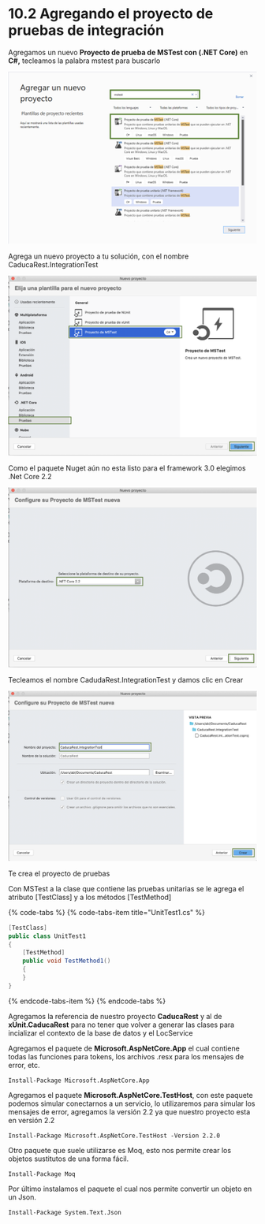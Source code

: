 # 10.2 Agregando el proyecto de pruebas de integración

Agregamos un nuevo **Proyecto de prueba de MSTest con \(.NET Core\)** en **C\#,** tecleamos la palabra mstest para buscarlo

![](../.gitbook/assets/image%20%28181%29.png)

Agrega un nuevo proyecto a tu solución, con el nombre CaducaRest.IntegrationTest

![](../.gitbook/assets/image%20%2868%29.png)

Como el paquete Nuget aún no esta listo para el framework 3.0 elegimos .Net Core 2.2

![](../.gitbook/assets/image%20%28205%29.png)

Tecleamos el nombre CadudaRest.IntegrationTest y damos clic en Crear

![](../.gitbook/assets/image%20%28116%29.png)

Te crea el proyecto de pruebas 

Con MSTest a la clase que contiene las pruebas unitarias se le agrega el atributo \[TestClass\] y a los métodos \[TestMethod\]

{% code-tabs %}
{% code-tabs-item title="UnitTest1.cs" %}
```csharp
[TestClass]
public class UnitTest1
{
    [TestMethod]
    public void TestMethod1()
    {
    }
}
```
{% endcode-tabs-item %}
{% endcode-tabs %}

Agregamos la referencia de nuestro proyecto **CaducaRest** y al de **xUnit.CaducaRest** para no tener que volver a generar las clases para incializar el contexto de la base de datos y el LocService

Agregamos el paquete de **Microsoft.AspNetCore.App** el cual contiene todas las funciones para tokens, los archivos .resx para los mensajes de error, etc.

```text
Install-Package Microsoft.AspNetCore.App 
```

Agregamos el paquete **Microsoft.AspNetCore.TestHost**, con este paquete podemos simular conectarnos a un servicio, lo utilizaremos para simular los mensajes de error, agregamos la versión 2.2 ya que nuestro proyecto esta en versión 2.2

```text
Install-Package Microsoft.AspNetCore.TestHost -Version 2.2.0
```

Otro paquete que suele utilizarse es Moq, esto nos permite crear los objetos sustitutos de una forma fácil.

```text
Install-Package Moq
```

Por último instalamos el paquete el cual nos permite convertir un objeto en un Json.

```text
Install-Package System.Text.Json 
```

